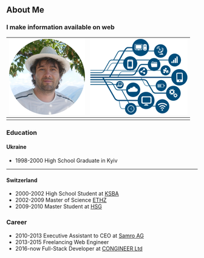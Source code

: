 ## About Me <!-- markdownlint-disable MD041-->

### I make information available on web

<!-- .element: class="fragment" data-fragment-index="1" -->

| ![image](images/kulik_anton_pic_circle_200x200px.png) <!-- .element: class="fragment step-fade-in-then-out" data-fragment-index="1" --> | ![image](images/information_to_web_256x200px.png) <!-- .element: class="fragment step-fade-in-then-out" data-fragment-index="1" --> |
| --------------------------------------------------------------------------------------------------------------------------------------- | ----------------------------------------------------------------------------------------------------------------------------------- |
|                                                                                                                                         |                                                                                                                                     |

<!-- NEXT-V -->

### Education

#### Ukraine

<!-- .element: class="fragment" style="text-align: left;" -->

- 1998-2000 High School Graduate in Kyiv <!--
  .element: class="fragment" -->

---

#### Switzerland

<!-- .element: class="fragment" style="text-align: left;" -->

- 2000-2002 High School Student at <!--
  .element: class="fragment"
  --> [KSBA](https://www.kanti-baden.ch/) <!--
  .element: target="_blank" -->
- 2002-2009 Master of Science <!--
  .element: class="fragment"
  --> [ETHZ](https://ethz.ch/en.html) <!--
  .element: target="_blank" -->
- 2009-2010 Master Student at <!--
  .element: class="fragment"
  --> [HSG](https://www.unisg.ch/en/) <!--
  .element: target="_blank" -->

<!-- NEXT-V -->

### Career

- 2010-2013 Executive Assistant to CEO at <!--
  .element: class="fragment"
  --> [Samro AG](https://www.samro.ch/) <!--
  .element: target="_blank" -->
- 2013-2015 Freelancing Web Engineer <!--
  .element: class="fragment" -->
- 2016-now Full-Stack Developer at <!--
  .element: class="fragment"
  --> [CONGINEER Ltd](https://congineer.com/) <!--
  .element: target="_blank" -->
